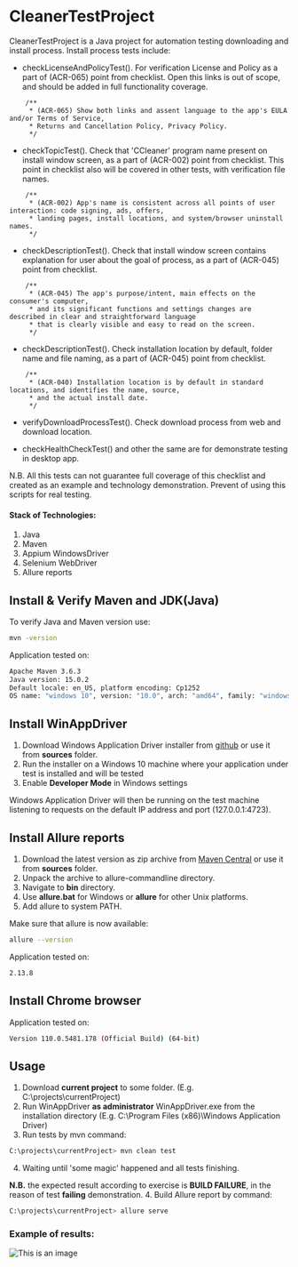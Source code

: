 # CleanerTestProject

CleanerTestProject is a Java project for automation testing downloading and install process.
Install process tests include:
- checkLicenseAndPolicyTest(). For verification License and Policy as a part of (ACR-065) point from checklist. Open this links is out of scope, and should be added in full functionality coverage.
```
    /**
     * (ACR-065) Show both links and assent language to the app's EULA and/or Terms of Service,
     * Returns and Cancellation Policy, Privacy Policy.
     */
```

- checkTopicTest(). Check that 'CCleaner' program name present on install window screen, as a part of (ACR-002) point from checklist. This point in checklist also will be covered in other tests, with verification file names.
```
    /**
     * (ACR-002) App's name is consistent across all points of user interaction: code signing, ads, offers,
     * landing pages, install locations, and system/browser uninstall names.
     */
```
- checkDescriptionTest(). Check that install window screen contains explanation for user about the goal of process, as a part of (ACR-045) point from checklist.
```
    /**
     * (ACR-045) The app's purpose/intent, main effects on the consumer's computer,
     * and its significant functions and settings changes are described in clear and straightforward language
     * that is clearly visible and easy to read on the screen.
     */
```

- checkDescriptionTest(). Check installation location by default, folder name and file naming, as a part of (ACR-045) point from checklist.
```
    /**
     * (ACR-040) Installation location is by default in standard locations, and identifies the name, source,
     * and the actual install date.
     */
```
- verifyDownloadProcessTest(). Check download process from web and download location.

- checkHealthCheckTest() and other the same are for demonstrate testing in desktop app.

N.B. All this tests can not guarantee full coverage of this checklist and created as an example and technology demonstration. Prevent of using this scripts for real testing.



#### Stack of Technologies:
1. Java
2. Maven
3. Appium WindowsDriver
4. Selenium WebDriver
5. Allure reports

## Install & Verify Maven and JDK(Java)
To verify Java and Maven version use:
```bash
mvn -version
```
Application tested on:
```bash
Apache Maven 3.6.3
Java version: 15.0.2
Default locale: en_US, platform encoding: Cp1252
OS name: "windows 10", version: "10.0", arch: "amd64", family: "windows"
```
## Install WinAppDriver

1.  Download Windows Application Driver installer from [github](https://github.com/Microsoft/WinAppDriver/releases) or use it from **sources** folder.
2.  Run the installer on a Windows 10 machine where your application under test is installed and will be tested
3.  Enable **Developer Mode** in Windows settings

Windows Application Driver will then be running on the test machine listening to requests on the default IP address and port (127.0.0.1:4723).

## Install Allure reports

1. Download the latest version as zip archive from [Maven Central](https://repo.maven.apache.org/maven2/io/qameta/allure/allure-commandline/) or use it from **sources** folder.
2. Unpack the archive to allure-commandline directory.
3. Navigate to **bin** directory.
4. Use **allure.bat** for Windows or **allure** for other Unix platforms.
5. Add allure to system PATH.

Make sure that allure is now available:
```bash
allure --version
```
Application tested on:
```bash
2.13.8
```
## Install Chrome browser
Application tested on:
```bash
Version 110.0.5481.178 (Official Build) (64-bit)
```

## Usage

1. Download **current project** to some folder. (E.g. C:\projects\currentProject)
2. Run WinAppDriver **as administrator** WinAppDriver.exe from the installation directory  (E.g. C:\Program Files (x86)\Windows Application Driver)
3. Run tests by mvn command:
```bash
C:\projects\currentProject> mvn clean test
```
4. Waiting until 'some magic' happened and all tests finishing.

**N.B.** the expected result according to exercise is **BUILD FAILURE**, in the reason of test **failing** demonstration.
4. Build Allure report by command:
```bash
C:\projects\currentProject> allure serve
```
### Example of results:
![This is an image](https://myoctocat.com/assets/images/base-octocat.svg)
